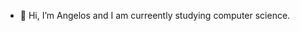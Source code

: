 - 👋 Hi, I’m Angelos and I am curreently studying computer science.

<!---
Angelos12/Angelos12 is a ✨ special ✨ repository because its `README.md` (this file) appears on your GitHub profile.
You can click the Preview link to take a look at your changes.
--->

